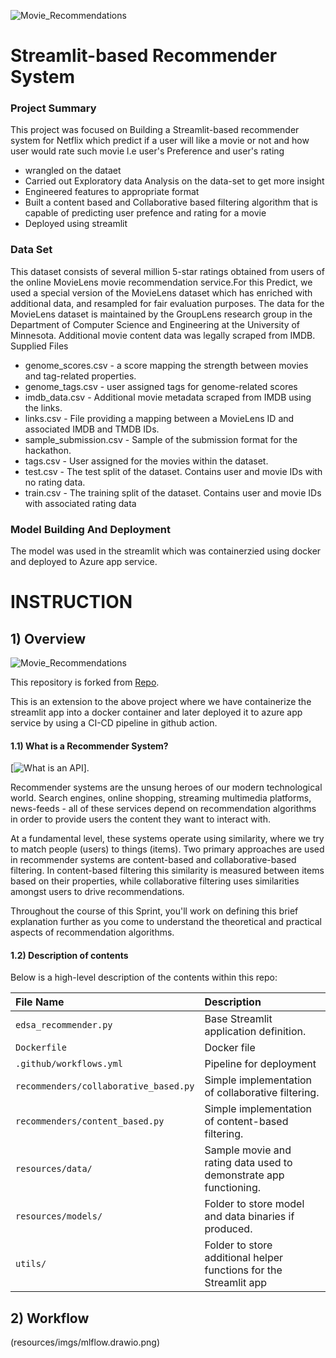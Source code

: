 ![Movie_Recommendations](resources/imgs/Image_header.png)
# Streamlit-based Recommender System
### Project Summary
This project was focused on Building a Streamlit-based recommender system for Netflix which predict if a user will like a movie or not and how user would rate such movie l.e user's Preference and user's rating 
- wrangled on the dataet
- Carried out Exploratory data Analysis on the data-set to get more insight
- Engineered features to appropriate format
- Built a content based and Collaborative based filtering algorithm that is capable of predicting user prefence and rating for a movie 
- Deployed using streamlit  

### Data Set
This dataset consists of several million 5-star ratings obtained from users of the online MovieLens movie recommendation service.For this Predict, we used a special version of the MovieLens dataset which has enriched with additional data, and resampled for fair evaluation purposes.
The data for the MovieLens dataset is maintained by the GroupLens research group in the Department of Computer Science and Engineering at the University of Minnesota. Additional movie content data was legally scraped from IMDB. \
Supplied Files 
- genome_scores.csv - a score mapping the strength between movies and tag-related properties. 
- genome_tags.csv - user assigned tags for genome-related scores 
- imdb_data.csv - Additional movie metadata scraped from IMDB using the links. 
- links.csv - File providing a mapping between a MovieLens ID and associated IMDB and TMDB IDs. 
- sample_submission.csv - Sample of the submission format for the hackathon. 
- tags.csv - User assigned for the movies within the dataset. 
- test.csv - The test split of the dataset. Contains user and movie IDs with no rating data. 
- train.csv - The training split of the dataset. Contains user and movie IDs with associated rating data 

### Model Building And Deployment  
The model was used in the streamlit which was containerzied using docker and deployed to Azure app service.



# INSTRUCTION

## 1) Overview

![Movie_Recommendations](resources/imgs/Image_header.png)

This repository is forked from [Repo](https://github.com/oibude/Netflix-movie-recommendation-system).

This is an extension to the above project where we have containerize the streamlit app into a docker container and later deployed it to azure app service by using a CI-CD pipeline in github action.

#### 1.1) What is a Recommender System?

[![What is an API](resources/imgs/What_is_a_recommender_system.png)].

Recommender systems are the unsung heroes of our modern technological world. Search engines, online shopping, streaming multimedia platforms, news-feeds - all of these services depend on recommendation algorithms in order to provide users the content they want to interact with.

At a fundamental level, these systems operate using similarity, where we try to match people (users) to things (items). Two primary approaches are used in recommender systems are content-based and collaborative-based filtering.  In content-based filtering this similarity is measured between items based on their properties, while collaborative filtering uses similarities amongst users to drive recommendations.

Throughout the course of this Sprint, you'll work on defining this brief explanation further as you come to understand the theoretical and practical aspects of recommendation algorithms.     

#### 1.2) Description of contents

Below is a high-level description of the contents within this repo:

| File Name                             | Description                                                       |
| :---------------------                | :--------------------                                             |
| `edsa_recommender.py`                 | Base Streamlit application definition.                            |
| `Dockerfile`                          | Docker file                                                       |
| `.github/workflows.yml`               | Pipeline for deployment                                           |
| `recommenders/collaborative_based.py` | Simple implementation of collaborative filtering.                 |
| `recommenders/content_based.py`       | Simple implementation of content-based filtering.                 |
| `resources/data/`                     | Sample movie and rating data used to demonstrate app functioning. |
| `resources/models/`                   | Folder to store model and data binaries if produced.              |
| `utils/`                              | Folder to store additional helper functions for the Streamlit app |

## 2) Workflow

(resources/imgs/mlflow.drawio.png)



